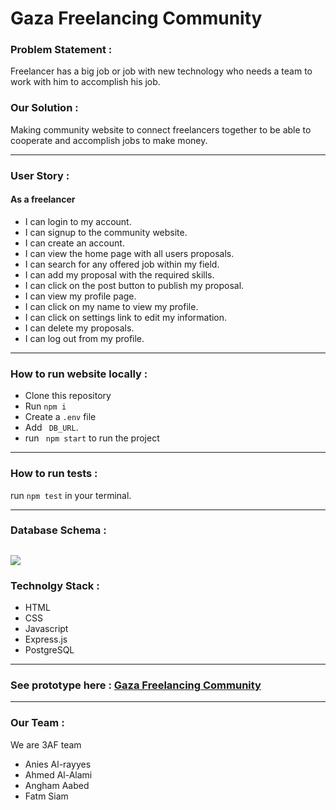 # **Gaza Freelancing Community**

### **Problem Statement** :

Freelancer has a big job or job with new technology who needs a team to work with him to accomplish his job.

### **Our Solution** : 

Making community website to connect freelancers together to be able to cooperate and accomplish jobs to make money.

----

### **User Story** : 
 #### As a freelancer
  * I can login to my account.
  * I can signup to the community website.
  * I can create an account.
  * I can view the home page with all users proposals.
   * I can search for any offered job within my field.
  * I can add my proposal with the required skills.
  * I can click on the post button to publish my proposal.
  * I can view my profile page.
  * I can click on my name to view my profile.
  * I can click on settings link to edit my information.
  * I can delete my proposals.
  * I can log out from my profile.
  ----
### **How to run website locally** : 
 * Clone this repository
* Run ``` npm i ```
* Create a ```.env``` file
* Add ``` DB_URL```.
* run ``` npm start``` to run the project
---

### **How to run tests** :  
run ```npm test``` in your terminal.

--- 

### **Database Schema** : 
![](https://i.imgur.com/aEnpCBq.png)
--- 


### **Technolgy Stack** : 

  * HTML
  * CSS
  * Javascript
  * Express.js
  * PostgreSQL 
  ---

###  See prototype here : [Gaza Freelancing Community](https://www.figma.com/proto/LnsxHtJluP3LHhyxXrs7i4Xg/GFC?node-id=12%3A2&scaling=min-zoom)
 ---
 ### **Our Team** : 
  We are 3AF team 
   * Anies Al-rayyes
   * Ahmed Al-Alami
   * Angham Aabed
   * Fatm Siam

